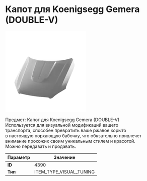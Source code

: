 # Капот для Koenigsegg Gemera (DOUBLE-V)

![Item Image](../img/4390.webp?raw=true)

Предмет: Капот для Koenigsegg Gemera (DOUBLE-V)<br>Используется для визуальной модификаций вашего<br>транспорта, способен превратить ваше ржавое корыто<br>в настоящую порхающую бабочку, что обязательно привлечет<br>внимание прохожих своим уникальным стилем и красотой.<br>Можно передавать и продавать.


| Параметр | Значение |
|----------|----------|
| **ID** | 4390 |
| **Тип** | ITEM_TYPE_VISUAL_TUNING |

